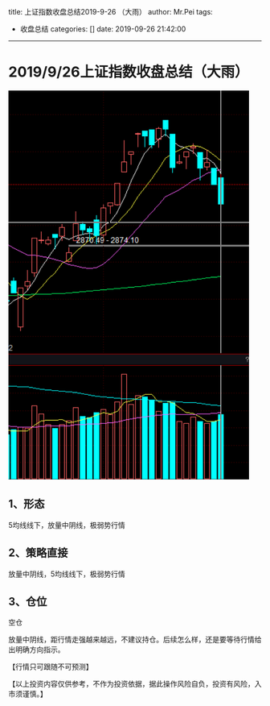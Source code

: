 title: 上证指数收盘总结2019-9-26 （大雨）
author: Mr.Pei
tags:

  - 收盘总结
categories: []
date: 2019-09-26  21:42:00
---
# 2019/9/26上证指数收盘总结（大雨）

![](https://github.com/Soros1990/markDownImages/blob/master/20190926214050.png?raw=true)

## 1、形态

5均线线下，放量中阴线，极弱势行情

## 2、策略直接

放量中阴线，5均线线下，极弱势行情

## 3、仓位
空仓

放量中阴线，距行情走强越来越远，不建议持仓。后续怎么样，还是要等待行情给出明确方向指示。

【行情只可跟随不可预测】

【以上投资内容仅供参考，不作为投资依据，据此操作风险自负，投资有风险，入市须谨慎。】